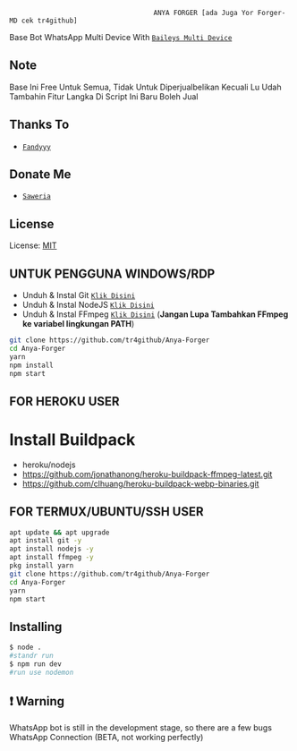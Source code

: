                                         ANYA FORGER [ada Juga Yor Forger-MD cek tr4github]
Base Bot WhatsApp Multi Device With [`Baileys Multi Device`](https://github.com/adiwajshing)

## Note
Base Ini Free Untuk Semua, Tidak Untuk Diperjualbelikan Kecuali Lu Udah Tambahin Fitur Langka Di Script Ini Baru Boleh Jual

## Thanks To
* [`Fandyyy`](https://github.com/FBOTZ-YT)



## Donate Me
* [`Saweria`](https://saweria.co/tr4studio)

## License
License: [MIT](https://en.wikipedia.org/wiki/MIT_License)

## UNTUK PENGGUNA WINDOWS/RDP

* Unduh & Instal Git [`Klik Disini`](https://git-scm.com/downloads)
* Unduh & Instal NodeJS [`Klik Disini`](https://nodejs.org/en/download)
* Unduh & Instal FFmpeg [`Klik Disini`](https://ffmpeg.org/download.html) (**Jangan Lupa Tambahkan FFmpeg ke variabel lingkungan PATH**)


```bash
git clone https://github.com/tr4github/Anya-Forger
cd Anya-Forger
yarn
npm install
npm start
```


## FOR HEROKU USER
# Install Buildpack
- heroku/nodejs
- https://github.com/jonathanong/heroku-buildpack-ffmpeg-latest.git
- https://github.com/clhuang/heroku-buildpack-webp-binaries.git


## FOR TERMUX/UBUNTU/SSH USER

```bash
apt update && apt upgrade
apt install git -y
apt install nodejs -y
apt install ffmpeg -y
pkg install yarn
git clone https://github.com/tr4github/Anya-Forger
cd Anya-Forger
yarn
npm start
```

## Installing
```bash
$ node .
#standr run
$ npm run dev
#run use nodemon
```

## ❗ Warning
WhatsApp bot is still in the development stage, so there are a few bugs
WhatsApp Connection (BETA, not working perfectly)


